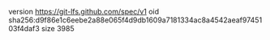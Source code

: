 version https://git-lfs.github.com/spec/v1
oid sha256:d9f86e1c6eebe2a88e065f4d9db1609a7181334ac8a4542aeaf9745103f4daf3
size 3985
